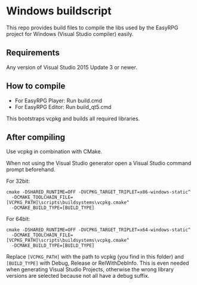 # Windows buildscript

This repo provides build files to compile the libs used by the EasyRPG project
for Windows (Visual Studio compiler) easily.

## Requirements

Any version of Visual Studio 2015 Update 3 or newer.

## How to compile

 - For EasyRPG Player: Run build.cmd
 - For EasyRPG Editor: Run build_qt5.cmd

This bootstraps vcpkg and builds all required libraries.

## After compiling

Use vcpkg in combination with CMake.

When not using the Visual Studio generator open a Visual Studio command prompt
beforehand.

For 32bit:

    cmake -DSHARED_RUNTIME=OFF -DVCPKG_TARGET_TRIPLET=x86-windows-static^
      -DCMAKE_TOOLCHAIN_FILE=[VCPKG_PATH]\scripts\buildsystems\vcpkg.cmake^
      -DCMAKE_BUILD_TYPE=[BUILD_TYPE]

For 64bit:

    cmake -DSHARED_RUNTIME=OFF -DVCPKG_TARGET_TRIPLET=x64-windows-static^
      -DCMAKE_TOOLCHAIN_FILE=[VCPKG_PATH]\scripts\buildsystems\vcpkg.cmake^
      -DCMAKE_BUILD_TYPE=[BUILD_TYPE]

Replace ``[VCPKG_PATH]`` with the path to vcpkg (you find in this folder) and
``[BUILD_TYPE]`` with Debug, Release or RelWithDebInfo. This is even needed
when generating Visual Studio Projects, otherwise the wrong library versions
are selected because not all have a debug suffix.
